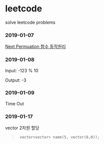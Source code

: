 # leetcode
solve leetcode problems

### 2019-01-07
[Next Permuation 함수 동작원리](http://blog.naver.com/PostView.nhn?blogId=chogahui05&logNo=221292809519)

### 2019-01-08

Input: -123 % 10 

Output: -3

### 2019-01-09

Time Out

### 2019-01-17

vector 2차원 할당 
> <code> vector<vector<int>> name(5, vector<int>(6,0)); </code>
